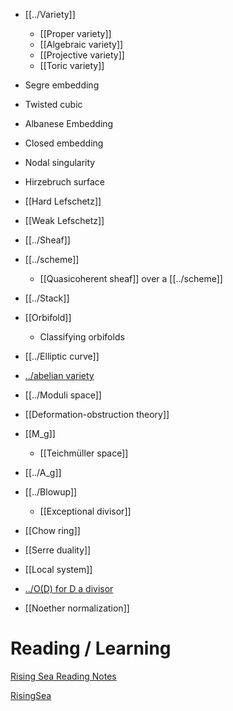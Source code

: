 - [[../Variety]]
	- [[Proper variety]]
	- [[Algebraic variety]]
	- [[Projective variety]]
	- [[Toric variety]]

- Segre embedding
- Twisted cubic
- Albanese Embedding
- Closed embedding
- Nodal singularity
- Hirzebruch surface


- [[Hard Lefschetz]]
- [[Weak Lefschetz]]

- [[../Sheaf]]
- [[../scheme]]
	- [[Quasicoherent sheaf]] over a [[../scheme]]	
- [[../Stack]]
- [[Orbifold]]
	- Classifying orbifolds

- [[../Elliptic curve]]
- [../abelian variety](../abelian%20variety.md)
- [[../Moduli space]]
- [[Deformation-obstruction theory]]
- [[M_g]]
	- [[Teichmüller space]]
- [[../A_g]]

- [[../Blowup]]
	- [[Exceptional divisor]]
- [[Chow ring]]
- [[Serre duality]]
- [[Local system]]
- [../O(D) for D a divisor](../O(D)%20for%20D%20a%20divisor.md)
- [[Noether normalization]]



# Reading / Learning
[Rising Sea Reading Notes](../Projects/Book%20Notes/RisingSea/Rising%20Sea%20Reading%20Notes.md)

[RisingSea](Reading/RisingSea.md)